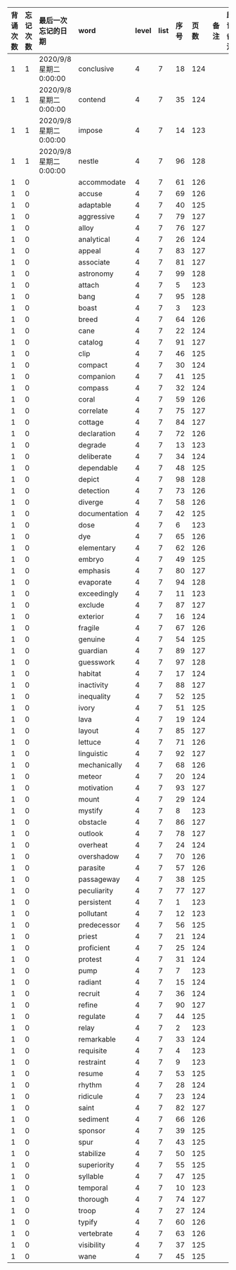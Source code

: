 |背诵次数|忘记次数|最后一次忘记的日期|word|level|list|序号|页数|备注|助记备注|
|:--|:--|:--|:--|:--|:--|:--|:--|:--|:--|
|1|1|2020/9/8 星期二 0:00:00|conclusive|4|7|18|124|||
|1|1|2020/9/8 星期二 0:00:00|contend|4|7|35|124|||
|1|1|2020/9/8 星期二 0:00:00|impose|4|7|14|123|||
|1|1|2020/9/8 星期二 0:00:00|nestle|4|7|96|128|||
|1|0||accommodate|4|7|61|126|||
|1|0||accuse|4|7|69|126|||
|1|0||adaptable|4|7|40|125|||
|1|0||aggressive|4|7|79|127|||
|1|0||alloy|4|7|76|127|||
|1|0||analytical|4|7|26|124|||
|1|0||appeal|4|7|83|127|||
|1|0||associate|4|7|81|127|||
|1|0||astronomy|4|7|99|128|||
|1|0||attach|4|7|5|123|||
|1|0||bang|4|7|95|128|||
|1|0||boast|4|7|3|123|||
|1|0||breed|4|7|64|126|||
|1|0||cane|4|7|22|124|||
|1|0||catalog|4|7|91|127|||
|1|0||clip|4|7|46|125|||
|1|0||compact|4|7|30|124|||
|1|0||companion|4|7|41|125|||
|1|0||compass|4|7|32|124|||
|1|0||coral|4|7|59|126|||
|1|0||correlate|4|7|75|127|||
|1|0||cottage|4|7|84|127|||
|1|0||declaration|4|7|72|126|||
|1|0||degrade|4|7|13|123|||
|1|0||deliberate|4|7|34|124|||
|1|0||dependable|4|7|48|125|||
|1|0||depict|4|7|98|128|||
|1|0||detection|4|7|73|126|||
|1|0||diverge|4|7|58|126|||
|1|0||documentation|4|7|42|125|||
|1|0||dose|4|7|6|123|||
|1|0||dye|4|7|65|126|||
|1|0||elementary|4|7|62|126|||
|1|0||embryo|4|7|49|125|||
|1|0||emphasis|4|7|80|127|||
|1|0||evaporate|4|7|94|128|||
|1|0||exceedingly|4|7|11|123|||
|1|0||exclude|4|7|87|127|||
|1|0||exterior|4|7|16|124|||
|1|0||fragile|4|7|67|126|||
|1|0||genuine|4|7|54|125|||
|1|0||guardian|4|7|89|127|||
|1|0||guesswork|4|7|97|128|||
|1|0||habitat|4|7|17|124|||
|1|0||inactivity|4|7|88|127|||
|1|0||inequality|4|7|52|125|||
|1|0||ivory|4|7|51|125|||
|1|0||lava|4|7|19|124|||
|1|0||layout|4|7|85|127|||
|1|0||lettuce|4|7|71|126|||
|1|0||linguistic|4|7|92|127|||
|1|0||mechanically|4|7|68|126|||
|1|0||meteor|4|7|20|124|||
|1|0||motivation|4|7|93|127|||
|1|0||mount|4|7|29|124|||
|1|0||mystify|4|7|8|123|||
|1|0||obstacle|4|7|86|127|||
|1|0||outlook|4|7|78|127|||
|1|0||overheat|4|7|24|124|||
|1|0||overshadow|4|7|70|126|||
|1|0||parasite|4|7|57|126|||
|1|0||passageway|4|7|38|125|||
|1|0||peculiarity|4|7|77|127|||
|1|0||persistent|4|7|1|123|||
|1|0||pollutant|4|7|12|123|||
|1|0||predecessor|4|7|56|125|||
|1|0||priest|4|7|21|124|||
|1|0||proficient|4|7|25|124|||
|1|0||protest|4|7|31|124|||
|1|0||pump|4|7|7|123|||
|1|0||radiant|4|7|15|124|||
|1|0||recruit|4|7|36|124|||
|1|0||refine|4|7|90|127|||
|1|0||regulate|4|7|44|125|||
|1|0||relay|4|7|2|123|||
|1|0||remarkable|4|7|33|124|||
|1|0||requisite|4|7|4|123|||
|1|0||restraint|4|7|9|123|||
|1|0||resume|4|7|53|125|||
|1|0||rhythm|4|7|28|124|||
|1|0||ridicule|4|7|23|124|||
|1|0||saint|4|7|82|127|||
|1|0||sediment|4|7|66|126|||
|1|0||sponsor|4|7|39|125|||
|1|0||spur|4|7|43|125|||
|1|0||stabilize|4|7|50|125|||
|1|0||superiority|4|7|55|125|||
|1|0||syllable|4|7|47|125|||
|1|0||temporal|4|7|10|123|||
|1|0||thorough|4|7|74|127|||
|1|0||troop|4|7|27|124|||
|1|0||typify|4|7|60|126|||
|1|0||vertebrate|4|7|63|126|||
|1|0||visibility|4|7|37|125|||
|1|0||wane|4|7|45|125|||
